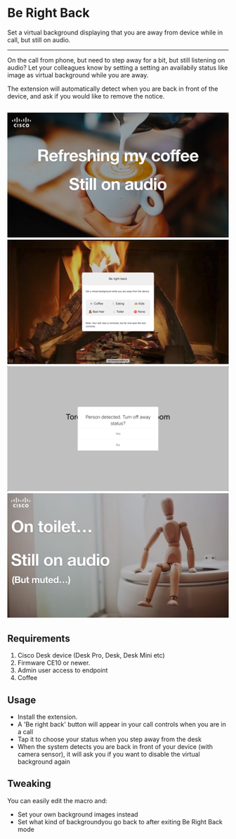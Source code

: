 # Be Right Back

Set a virtual background displaying that you are away from device while in call, but still on audio.

---

On the call from phone, but need to step away for a bit, but still listening on audio? Let your colleagues know by setting a setting an availabily status like image as virtual background while you are away.

The extension will automatically detect when you are back in front of the device, and ask if you would like to remove the notice.

![Example message](coffee.jpeg)
![Menu](menu.png)
![Confirm that you are back](confirm.png)
![Example message](toilet.jpeg)
---

## Requirements

1. Cisco Desk device (Desk Pro, Desk, Desk Mini etc)
2. Firmware CE10 or newer.
3. Admin user access to endpoint
4. Coffee

## Usage

* Install the extension.
* A 'Be right back' button will appear in your call controls when you are in a call
* Tap it to choose your status when you step away from the desk
* When the system detects you are back in front of your device (with camera sensor), it will ask you if you want to disable the virtual background again

## Tweaking

You can easily edit the macro and:

* Set your own background images instead
* Set what kind of backgroundyou go back to after exiting Be Right Back mode